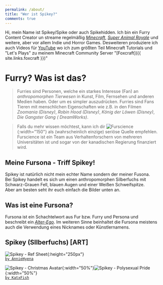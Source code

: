 ```yaml
---
permalink: /about/
title: "Wer ist Spikey?"
comments: true
---
```


Hi, mein Name ist Spikey/Spike oder auch Spikehidden. Ich bin ein Furry Content Creator un streame regelmäßig [*Minecraft*](https://minecraft.net), [*Super Animal Royale*](https://animalroyale.com) und weitere, aber vor allem Indie und Horror Games. Desweiteren produziere ich auch Videos für [YouTube](https://youtube.com/@spikehidden_mc) wo ich zum größten Teil Minecraft Tutorials und "Let's Plays" zu meinem Minecraft Community Server "[Foxcraft]({{ site.links.foxcraft }})" 


# Furry? Was ist das?

> Furries sind Personen, welche ein starkes Interesse (Fan) an *anthropomorphen Tierwesen* in Kunst, Film, Fernsehen und anderen Medien haben. Oder um es simpler auszudrücken. Furries sind Fans Tieren mit menschlichen Eigenschaften wie z.B. in den Filmen *Zoomania (Disney)*, *Robin Hood (Disney)*, *König der Löwen (Disney)*, *Die Gangster Gang (	
DreamWorks)*.

> Falls du mehr wissen möchtest, kann ich dir ![Furscience](https://furscience.com/wp-content/uploads/2017/06/furscience_colour_x2.png){:width="150"} als (wahrscheinlich einzige) seriöse Quelle empfehlen.\
> Furscience ist ein Team aus Verhaltenforschern von mehreren Universitäten ist und sogar von der kanadischen Regierung finanziert wird.


## Meine Fursona - Triff Spikey!

Spikey ist natürlich nicht mein echter Name sondern der meiner Fusona.\
Bei Spikey handelt es sich um einen anthropomorphen Silberfuchs mit Schwarz-Grauen Fell, blauen Augen und einer Weißen Schweifspitze.\
Aber am besten seht ihr euch einfach die Bilder unten an.

## Was ist eine Fursona?

Fursona ist ein Schachtelwort aus Fur bzw. Furry und Persona und beschreibt ein [*Alter-Ego*](https://de.wikipedia.org/wiki/Alter_Ego). Im weiteren Sinne beinhaltet die Fursona meistens auch die Verwendung eines Nicknames oder Künstlernamens.

## Spikey (SIlberfuchs) [ART]

![Spikey - Ref Sheet](https://spikehidden.de/wp-content/uploads/sites/4/2020/09/SpikeReference.png){:height="250px"}\
[`by AnnieHyena`](https://www.furaffinity.net/user/anniehyena/)

![Spikey - Christmas Avatar](https://media.discordapp.net/attachments/841270269553278977/1055559409704640592/DALLE_2022-12-22_18.00.34_-_Christmas_background_1.png){:width="50%"}![Spikey - Polysexual Pride](https://cdn.discordapp.com/attachments/841270269553278977/1055559410203770911/Poly_Spike.png){:width="50%"}\
[`by KatxFish`](https://www.furaffinity.net/user/katx-fish/)